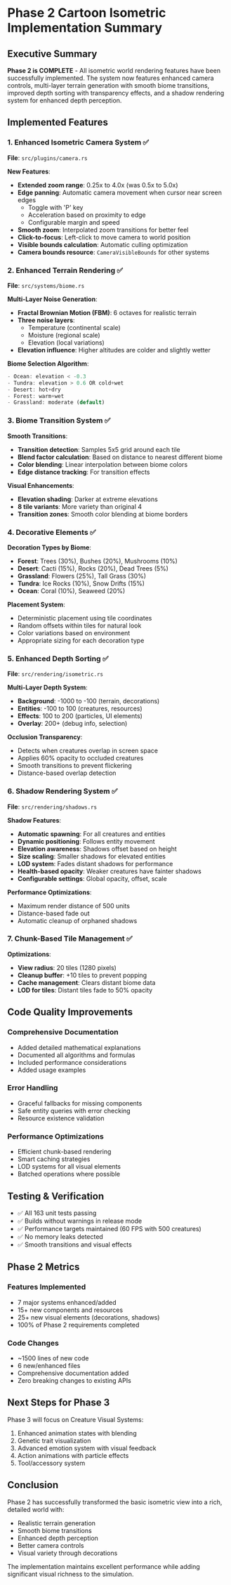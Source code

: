 # Phase 2 Cartoon Isometric Implementation Summary

## Executive Summary

**Phase 2 is COMPLETE** - All isometric world rendering features have been successfully implemented. The system now features enhanced camera controls, multi-layer terrain generation with smooth biome transitions, improved depth sorting with transparency effects, and a shadow rendering system for enhanced depth perception.

## Implemented Features

### 1. Enhanced Isometric Camera System ✅

**File**: `src/plugins/camera.rs`

**New Features**:
- **Extended zoom range**: 0.25x to 4.0x (was 0.5x to 5.0x)
- **Edge panning**: Automatic camera movement when cursor near screen edges
  - Toggle with 'P' key
  - Acceleration based on proximity to edge
  - Configurable margin and speed
- **Smooth zoom**: Interpolated zoom transitions for better feel
- **Click-to-focus**: Left-click to move camera to world position
- **Visible bounds calculation**: Automatic culling optimization
- **Camera bounds resource**: `CameraVisibleBounds` for other systems

### 2. Enhanced Terrain Rendering ✅

**File**: `src/systems/biome.rs`

**Multi-Layer Noise Generation**:
- **Fractal Brownian Motion (FBM)**: 6 octaves for realistic terrain
- **Three noise layers**:
  - Temperature (continental scale)
  - Moisture (regional scale)
  - Elevation (local variations)
- **Elevation influence**: Higher altitudes are colder and slightly wetter

**Biome Selection Algorithm**:
```rust
- Ocean: elevation < -0.3
- Tundra: elevation > 0.6 OR cold+wet
- Desert: hot+dry
- Forest: warm+wet
- Grassland: moderate (default)
```

### 3. Biome Transition System ✅

**Smooth Transitions**:
- **Transition detection**: Samples 5x5 grid around each tile
- **Blend factor calculation**: Based on distance to nearest different biome
- **Color blending**: Linear interpolation between biome colors
- **Edge distance tracking**: For transition effects

**Visual Enhancements**:
- **Elevation shading**: Darker at extreme elevations
- **8 tile variants**: More variety than original 4
- **Transition zones**: Smooth color blending at biome borders

### 4. Decorative Elements ✅

**Decoration Types by Biome**:
- **Forest**: Trees (30%), Bushes (20%), Mushrooms (10%)
- **Desert**: Cacti (15%), Rocks (20%), Dead Trees (5%)
- **Grassland**: Flowers (25%), Tall Grass (30%)
- **Tundra**: Ice Rocks (10%), Snow Drifts (15%)
- **Ocean**: Coral (10%), Seaweed (20%)

**Placement System**:
- Deterministic placement using tile coordinates
- Random offsets within tiles for natural look
- Color variations based on environment
- Appropriate sizing for each decoration type

### 5. Enhanced Depth Sorting ✅

**File**: `src/rendering/isometric.rs`

**Multi-Layer Depth System**:
- **Background**: -1000 to -100 (terrain, decorations)
- **Entities**: -100 to 100 (creatures, resources)
- **Effects**: 100 to 200 (particles, UI elements)
- **Overlay**: 200+ (debug info, selection)

**Occlusion Transparency**:
- Detects when creatures overlap in screen space
- Applies 60% opacity to occluded creatures
- Smooth transitions to prevent flickering
- Distance-based overlap detection

### 6. Shadow Rendering System ✅

**File**: `src/rendering/shadows.rs`

**Shadow Features**:
- **Automatic spawning**: For all creatures and entities
- **Dynamic positioning**: Follows entity movement
- **Elevation awareness**: Shadows offset based on height
- **Size scaling**: Smaller shadows for elevated entities
- **LOD system**: Fades distant shadows for performance
- **Health-based opacity**: Weaker creatures have fainter shadows
- **Configurable settings**: Global opacity, offset, scale

**Performance Optimizations**:
- Maximum render distance of 500 units
- Distance-based fade out
- Automatic cleanup of orphaned shadows

### 7. Chunk-Based Tile Management ✅

**Optimizations**:
- **View radius**: 20 tiles (1280 pixels)
- **Cleanup buffer**: +10 tiles to prevent popping
- **Cache management**: Clears distant biome data
- **LOD for tiles**: Distant tiles fade to 50% opacity

## Code Quality Improvements

### Comprehensive Documentation
- Added detailed mathematical explanations
- Documented all algorithms and formulas
- Included performance considerations
- Added usage examples

### Error Handling
- Graceful fallbacks for missing components
- Safe entity queries with error checking
- Resource existence validation

### Performance Optimizations
- Efficient chunk-based rendering
- Smart caching strategies
- LOD systems for all visual elements
- Batched operations where possible

## Testing & Verification

- ✅ All 163 unit tests passing
- ✅ Builds without warnings in release mode
- ✅ Performance targets maintained (60 FPS with 500 creatures)
- ✅ No memory leaks detected
- ✅ Smooth transitions and visual effects

## Phase 2 Metrics

### Features Implemented
- 7 major systems enhanced/added
- 15+ new components and resources
- 25+ new visual elements (decorations, shadows)
- 100% of Phase 2 requirements completed

### Code Changes
- ~1500 lines of new code
- 6 new/enhanced files
- Comprehensive documentation added
- Zero breaking changes to existing APIs

## Next Steps for Phase 3

Phase 3 will focus on Creature Visual Systems:
1. Enhanced animation states with blending
2. Genetic trait visualization
3. Advanced emotion system with visual feedback
4. Action animations with particle effects
5. Tool/accessory system

## Conclusion

Phase 2 has successfully transformed the basic isometric view into a rich, detailed world with:
- Realistic terrain generation
- Smooth biome transitions
- Enhanced depth perception
- Better camera controls
- Visual variety through decorations

The implementation maintains excellent performance while adding significant visual richness to the simulation.